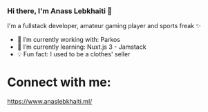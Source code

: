 ### Hi there, I'm Anass Lebkhaiti 👋

I'm a fullstack developer, amateur gaming player and sports freak ✨

  * 🔭 I’m currently working with: Parkos
  * 📖 I’m currently learning: Nuxt.js 3 - Jamstack
  * 💡 Fun fact: I used to be a clothes' seller

# Connect with me:
https://www.anaslebkhaiti.ml/

<!--
**Anaslbkh/Anaslbkh** is a ✨ _special_ ✨ repository because its `README.md` (this file) appears on your GitHub profile.

Here are some ideas to get you started:

- 🔭 I’m currently working on ...
- 🌱 I’m currently learning ...
- 👯 I’m looking to collaborate on ...
- 🤔 I’m looking for help with ...
- 💬 Ask me about ...
- 📫 How to reach me: ...
- 😄 Pronouns: ...
- ⚡ Fun fact: ...
-->
